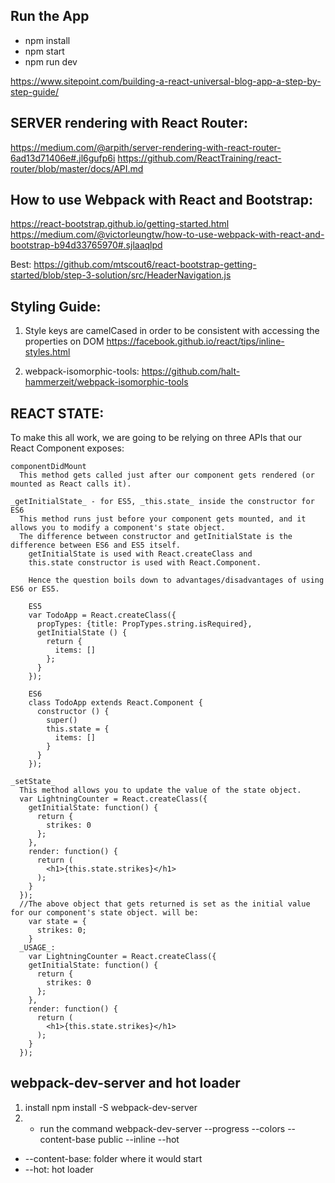 ## Run the App
* npm install
* npm start
* npm run dev


https://www.sitepoint.com/building-a-react-universal-blog-app-a-step-by-step-guide/


## SERVER rendering with React Router:
  https://medium.com/@arpith/server-rendering-with-react-router-6ad13d71406e#.jl6gufp6i
  https://github.com/ReactTraining/react-router/blob/master/docs/API.md


## How to use Webpack with React and Bootstrap:
  https://react-bootstrap.github.io/getting-started.html
  https://medium.com/@victorleungtw/how-to-use-webpack-with-react-and-bootstrap-b94d33765970#.sjlaaqlpd

  Best:
  https://github.com/mtscout6/react-bootstrap-getting-started/blob/step-3-solution/src/HeaderNavigation.js

## Styling Guide:
  1. Style keys are camelCased in order to be consistent with accessing the properties on DOM
  https://facebook.github.io/react/tips/inline-styles.html

  2. webpack-isomorphic-tools:
    https://github.com/halt-hammerzeit/webpack-isomorphic-tools


## REACT STATE:
  To make this all work, we are going to be relying on three APIs that our React Component exposes:

    componentDidMount
      This method gets called just after our component gets rendered (or mounted as React calls it).

    _getInitialState_ - for ES5, _this.state_ inside the constructor for ES6
      This method runs just before your component gets mounted, and it allows you to modify a component's state object.
      The difference between constructor and getInitialState is the difference between ES6 and ES5 itself.
        getInitialState is used with React.createClass and
        this.state constructor is used with React.Component.

        Hence the question boils down to advantages/disadvantages of using ES6 or ES5.

        ES5
        var TodoApp = React.createClass({
          propTypes: {title: PropTypes.string.isRequired},
          getInitialState () {
            return {
              items: []
            };
          }
        });

        ES6
        class TodoApp extends React.Component {
          constructor () {
            super()
            this.state = {
              items: []
            }
          }
        });

    _setState_
      This method allows you to update the value of the state object.
      var LightningCounter = React.createClass({
        getInitialState: function() {
          return {
            strikes: 0
          };
        },
        render: function() {
          return (
            <h1>{this.state.strikes}</h1>
          );
        }
      });
      //The above object that gets returned is set as the initial value for our component's state object. will be:
        var state = {
          strikes: 0;
        }
      _USAGE_:
        var LightningCounter = React.createClass({
        getInitialState: function() {
          return {
            strikes: 0
          };
        },
        render: function() {
          return (
            <h1>{this.state.strikes}</h1>
          );
        }
      });


## webpack-dev-server and hot loader
1. install npm install -S webpack-dev-server
2. - run the command webpack-dev-server --progress --colors --content-base public --inline --hot
  * --content-base: folder where it would start
  * --hot: hot loader
